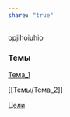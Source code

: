 ```yaml
---
share: "true"
---
```

opjihoiuhio

### Темы

[Тема_1](Темы/Тема_1.md)

[[Темы/Тема_2]]




[Цели](Цели)

